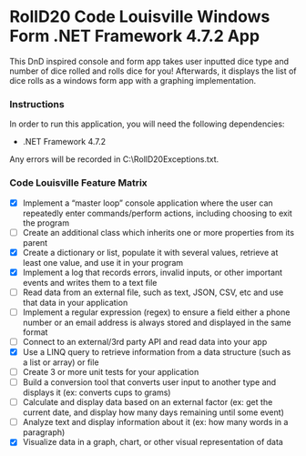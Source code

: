 ﻿# RollD20 Code Louisville Windows Form .NET Framework 4.7.2 App

This DnD inspired console and form app takes user inputted dice type and number of dice rolled and rolls dice for you!
Afterwards, it displays the list of dice rolls as a windows form app with a graphing implementation.

### Instructions

In order to run this application, you will need the following dependencies:
* .NET Framework 4.7.2

Any errors will be recorded in C:\RollD20Exceptions.txt.

### Code Louisville Feature Matrix

- [X] Implement a “master loop” console application where the user can repeatedly enter commands/perform actions, including choosing to exit the program
- [ ] Create an additional class which inherits one or more properties from its parent
- [X] Create a dictionary or list, populate it with several values, retrieve at least one value, and use it in your program
- [X] Implement a log that records errors, invalid inputs, or other important events and writes them to a text file
- [ ] Read data from an external file, such as text, JSON, CSV, etc and use that data in your application
- [ ] Implement a regular expression (regex) to ensure a field either a phone number or an email address is always stored and displayed in the same format
- [ ] Connect to an external/3rd party API and read data into your app
- [x] Use a LINQ query to retrieve information from a data structure (such as a list or array) or file
- [ ] Create 3 or more unit tests for your application
- [ ] Build a conversion tool that converts user input to another type and displays it (ex: converts cups to grams)
- [ ] Calculate and display data based on an external factor (ex: get the current date, and display how many days remaining until some event)
- [ ] Analyze text and display information about it (ex: how many words in a paragraph)
- [X] Visualize data in a graph, chart, or other visual representation of data